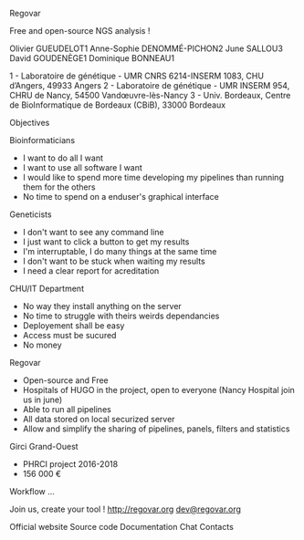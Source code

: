 Regovar

Free and open-source NGS analysis !

Olivier GUEUDELOT1
Anne-Sophie DENOMMÉ-PICHON2
June SALLOU3
David GOUDENÈGE1
Dominique BONNEAU1

1 - Laboratoire de génétique - UMR CNRS 6214-INSERM 1083, CHU d’Angers, 49933 Angers
2 - Laboratoire de génétique - UMR INSERM 954, CHRU de Nancy, 54500 Vandœuvre-lès-Nancy
3 - Univ. Bordeaux, Centre de BioInformatique de Bordeaux (CBiB), 33000 Bordeaux

Objectives

Bioinformaticians
- I want to do all I want
- I want to use all software I want
- I would like to spend more time developing my pipelines than running them for the others
- No time to spend on a enduser's graphical interface

Geneticists
- I don't want to see any command line
- I just want to click a button to get my results
- I'm interruptable, I do many things at the same time
- I don't want to be stuck when waiting my results
- I need a clear report for acreditation

CHU/IT Department
- No way they install anything on the server
- No time to struggle with theirs weirds dependancies
- Deployement shall be easy
- Access must be sucured
- No money

Regovar
- Open-source and Free
- Hospitals of HUGO in the project, open to everyone (Nancy Hospital join us in june)
- Able to run all pipelines 
- All data stored on local securized server
- Allow and simplify the sharing of pipelines, panels, filters and statistics

Girci Grand-Ouest
- PHRCI project 2016-2018
- 156 000 € 


Workflow
...





Join us, create your tool !
http://regovar.org
dev@regovar.org

Official website 
Source code 
Documentation 
Chat 
Contacts 

